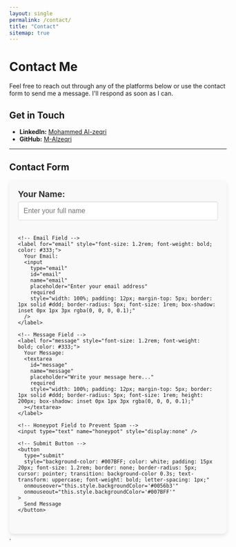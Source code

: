 ```yaml
---
layout: single
permalink: /contact/
title: "Contact"
sitemap: true
---
```


# Contact Me

Feel free to reach out through any of the platforms below or use the contact form to send me a message. I'll respond as soon as I can.

## Get in Touch

- **LinkedIn:** [Mohammed Al-zeqri](https://www.linkedin.com/in/mohammed-al-zeqri/)
- **GitHub:** [M-Alzeqri](https://github.com/M-Alzeqri)

---

## Contact Form

<div style="max-width: 700px; margin: 0 auto; padding: 20px; background-color: #f9f9f9; border-radius: 10px; box-shadow: 0px 4px 10px rgba(0, 0, 0, 0.1);">
  <form
    action="https://formspree.io/f/xpwwlrnn"
    method="POST"
    style="display: flex; flex-direction: column; gap: 20px;"
  >
    <!-- Name Field -->
    <label for="name" style="font-size: 1.2rem; font-weight: bold; color: #333;">
      Your Name:
      <input
        type="text"
        id="name"
        name="name"
        placeholder="Enter your full name"
        required
        style="width: 100%; padding: 12px; margin-top: 5px; border: 1px solid #ddd; border-radius: 5px; font-size: 1rem; box-shadow: inset 0px 1px 3px rgba(0, 0, 0, 0.1);"
      />
    </label>

    <!-- Email Field -->
    <label for="email" style="font-size: 1.2rem; font-weight: bold; color: #333;">
      Your Email:
      <input
        type="email"
        id="email"
        name="email"
        placeholder="Enter your email address"
        required
        style="width: 100%; padding: 12px; margin-top: 5px; border: 1px solid #ddd; border-radius: 5px; font-size: 1rem; box-shadow: inset 0px 1px 3px rgba(0, 0, 0, 0.1);"
      />
    </label>

    <!-- Message Field -->
    <label for="message" style="font-size: 1.2rem; font-weight: bold; color: #333;">
      Your Message:
      <textarea
        id="message"
        name="message"
        placeholder="Write your message here..."
        required
        style="width: 100%; padding: 12px; margin-top: 5px; border: 1px solid #ddd; border-radius: 5px; font-size: 1rem; height: 200px; box-shadow: inset 0px 1px 3px rgba(0, 0, 0, 0.1);"
      ></textarea>
    </label>

    <!-- Honeypot Field to Prevent Spam -->
    <input type="text" name="honeypot" style="display:none" />

    <!-- Submit Button -->
    <button
      type="submit"
      style="background-color: #007BFF; color: white; padding: 15px 20px; font-size: 1.2rem; border: none; border-radius: 5px; cursor: pointer; transition: background-color 0.3s; text-transform: uppercase; font-weight: bold; letter-spacing: 1px;"
      onmouseover="this.style.backgroundColor='#0056b3'"
      onmouseout="this.style.backgroundColor='#007BFF'"
    >
      Send Message
    </button>
  </form>
</div>
.
